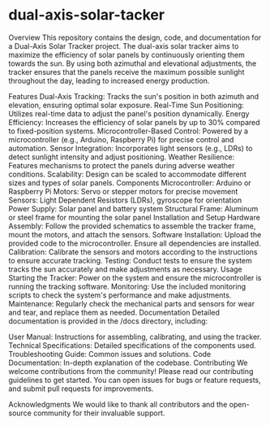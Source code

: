 # dual-axis-solar-tacker

Overview
This repository contains the design, code, and documentation for a Dual-Axis Solar Tracker project. The dual-axis solar tracker aims to maximize the efficiency of solar panels by continuously orienting them towards the sun. By using both azimuthal and elevational adjustments, the tracker ensures that the panels receive the maximum possible sunlight throughout the day, leading to increased energy production.

Features
Dual-Axis Tracking: Tracks the sun's position in both azimuth and elevation, ensuring optimal solar exposure.
Real-Time Sun Positioning: Utilizes real-time data to adjust the panel's position dynamically.
Energy Efficiency: Increases the efficiency of solar panels by up to 30% compared to fixed-position systems.
Microcontroller-Based Control: Powered by a microcontroller (e.g., Arduino, Raspberry Pi) for precise control and automation.
Sensor Integration: Incorporates light sensors (e.g., LDRs) to detect sunlight intensity and adjust positioning.
Weather Resilience: Features mechanisms to protect the panels during adverse weather conditions.
Scalability: Design can be scaled to accommodate different sizes and types of solar panels.
Components
Microcontroller: Arduino or Raspberry Pi
Motors: Servo or stepper motors for precise movement
Sensors: Light Dependent Resistors (LDRs), gyroscope for orientation
Power Supply: Solar panel and battery system
Structural Frame: Aluminum or steel frame for mounting the solar panel
Installation and Setup
Hardware Assembly: Follow the provided schematics to assemble the tracker frame, mount the motors, and attach the sensors.
Software Installation: Upload the provided code to the microcontroller. Ensure all dependencies are installed.
Calibration: Calibrate the sensors and motors according to the instructions to ensure accurate tracking.
Testing: Conduct tests to ensure the system tracks the sun accurately and make adjustments as necessary.
Usage
Starting the Tracker: Power on the system and ensure the microcontroller is running the tracking software.
Monitoring: Use the included monitoring scripts to check the system's performance and make adjustments.
Maintenance: Regularly check the mechanical parts and sensors for wear and tear, and replace them as needed.
Documentation
Detailed documentation is provided in the /docs directory, including:

User Manual: Instructions for assembling, calibrating, and using the tracker.
Technical Specifications: Detailed specifications of the components used.
Troubleshooting Guide: Common issues and solutions.
Code Documentation: In-depth explanation of the codebase.
Contributing
We welcome contributions from the community! Please read our contributing guidelines to get started. You can open issues for bugs or feature requests, and submit pull requests for improvements.

Acknowledgments
We would like to thank all contributors and the open-source community for their invaluable support.

